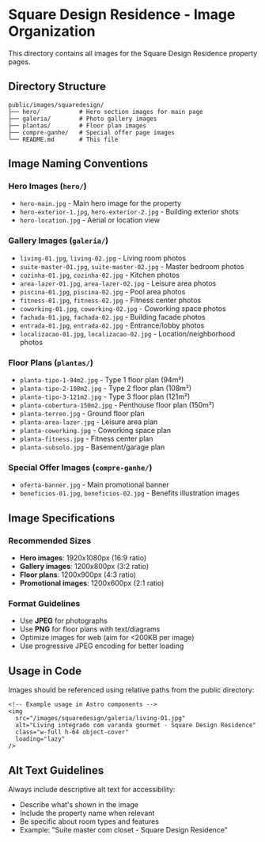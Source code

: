 # Square Design Residence - Image Organization

This directory contains all images for the Square Design Residence property pages.

## Directory Structure

```
public/images/squaredesign/
├── hero/           # Hero section images for main page
├── galeria/        # Photo gallery images
├── plantas/        # Floor plan images
├── compre-ganhe/   # Special offer page images
└── README.md       # This file
```

## Image Naming Conventions

### Hero Images (`hero/`)
- `hero-main.jpg` - Main hero image for the property
- `hero-exterior-1.jpg`, `hero-exterior-2.jpg` - Building exterior shots
- `hero-location.jpg` - Aerial or location view

### Gallery Images (`galeria/`)
- `living-01.jpg`, `living-02.jpg` - Living room photos
- `suite-master-01.jpg`, `suite-master-02.jpg` - Master bedroom photos
- `cozinha-01.jpg`, `cozinha-02.jpg` - Kitchen photos
- `area-lazer-01.jpg`, `area-lazer-02.jpg` - Leisure area photos
- `piscina-01.jpg`, `piscina-02.jpg` - Pool area photos
- `fitness-01.jpg`, `fitness-02.jpg` - Fitness center photos
- `coworking-01.jpg`, `coworking-02.jpg` - Coworking space photos
- `fachada-01.jpg`, `fachada-02.jpg` - Building facade photos
- `entrada-01.jpg`, `entrada-02.jpg` - Entrance/lobby photos
- `localizacao-01.jpg`, `localizacao-02.jpg` - Location/neighborhood photos

### Floor Plans (`plantas/`)
- `planta-tipo-1-94m2.jpg` - Type 1 floor plan (94m²)
- `planta-tipo-2-108m2.jpg` - Type 2 floor plan (108m²)
- `planta-tipo-3-121m2.jpg` - Type 3 floor plan (121m²)
- `planta-cobertura-150m2.jpg` - Penthouse floor plan (150m²)
- `planta-terreo.jpg` - Ground floor plan
- `planta-area-lazer.jpg` - Leisure area plan
- `planta-coworking.jpg` - Coworking space plan
- `planta-fitness.jpg` - Fitness center plan
- `planta-subsolo.jpg` - Basement/garage plan

### Special Offer Images (`compre-ganhe/`)
- `oferta-banner.jpg` - Main promotional banner
- `beneficios-01.jpg`, `beneficios-02.jpg` - Benefits illustration images

## Image Specifications

### Recommended Sizes
- **Hero images**: 1920x1080px (16:9 ratio)
- **Gallery images**: 1200x800px (3:2 ratio)
- **Floor plans**: 1200x900px (4:3 ratio)
- **Promotional images**: 1200x600px (2:1 ratio)

### Format Guidelines
- Use **JPEG** for photographs
- Use **PNG** for floor plans with text/diagrams
- Optimize images for web (aim for <200KB per image)
- Use progressive JPEG encoding for better loading

## Usage in Code

Images should be referenced using relative paths from the public directory:

```astro
<!-- Example usage in Astro components -->
<img 
  src="/images/squaredesign/galeria/living-01.jpg"
  alt="Living integrado com varanda gourmet - Square Design Residence"
  class="w-full h-64 object-cover"
  loading="lazy"
/>
```

## Alt Text Guidelines

Always include descriptive alt text for accessibility:
- Describe what's shown in the image
- Include the property name when relevant
- Be specific about room types and features
- Example: "Suíte master com closet - Square Design Residence"
